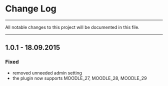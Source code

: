 # Change Log

---

All notable changes to this project will be documented in this file.

---

## 1.0.1 - 18.09.2015

### Fixed

* removed unneeded admin setting
* the plugin now supports MOODLE_27, MOODLE_28, MOODLE_29

